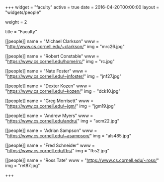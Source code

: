 +++
widget = "faculty"
active = true
date = 2016-04-20T00:00:00
layout = "widgets/people"

weight = 2

title = "Faculty"

[[people]]
  name = "Michael Clarkson"
  www = "http://www.cs.cornell.edu/~clarkson/"
  img = "mrc26.jpg"

[[people]]
  name = "Robert Constable"
  www = "https://www.cs.cornell.edu/home/rc/"
  img = "rc.jpg"

[[people]]
  name = "Nate Foster"
  www = "https://www.cs.cornell.edu/~jnfoster/"
  img = "jnf27.jpg"

[[people]]
  name = "Dexter Kozen"
  www = "https://www.cs.cornell.edu/~kozen/"
  img = "dck10.jpg"

[[people]]
  name = "Greg Morrisett"
  www = "https://www.cs.cornell.edu/~jgm/"
  img = "jgm19.jpg"

[[people]]
  name = "Andrew Myers"
  www = "https://www.cs.cornell.edu/andru/"
  img = "acm22.jpg"

[[people]]
  name = "Adrian Sampson"
  www = "https://www.cs.cornell.edu/~asampson/"
  img = "als485.jpg"

[[people]]
  name = "Fred Schneider"
  www = "https://www.cs.cornell.edu/fbs/"
  img = "fbs2.jpg"

[[people]]
  name = "Ross Tate"
  www = "https://www.cs.cornell.edu/~ross/"
  img = "ret87.jpg"

+++
